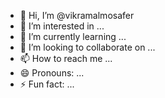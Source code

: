 - 👋 Hi, I’m @vikramalmosafer
- 👀 I’m interested in ...
- 🌱 I’m currently learning ...
- 💞️ I’m looking to collaborate on ...
- 📫 How to reach me ...
- 😄 Pronouns: ...
- ⚡ Fun fact: ...

<!---
vikramalmosafer/vikramalmosafer is a ✨ special ✨ repository because its `README.md` (this file) appears on your GitHub profile.
You can click the Preview link to take a look at your changes.
--->
